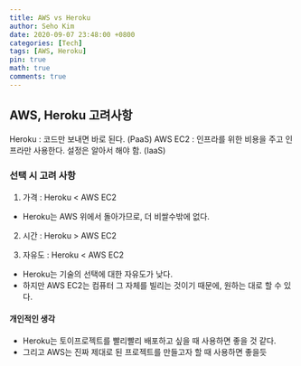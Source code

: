 ```yaml
---
title: AWS vs Heroku
author: Seho Kim
date: 2020-09-07 23:48:00 +0800
categories: [Tech]
tags: [AWS, Heroku]
pin: true
math: true
comments: true
---
```


## **AWS, Heroku 고려사항**

Heroku : 코드만 보내면 바로 된다. (PaaS)
AWS EC2 : 인프라를 위한 비용을 주고 인프라만 사용한다. 설정은 알아서 해야 함. (IaaS)

### 선택 시 고려 사항

1. 가격 : Heroku < AWS EC2
* Heroku는 AWS 위에서 돌아가므로, 더 비쌀수밖에 없다.

2. 시간 : Heroku > AWS EC2

3. 자유도 : Heroku < AWS EC2
* Heroku는 기술의 선택에 대한 자유도가 낮다.
* 하지만 AWS EC2는 컴퓨터 그 자체를 빌리는 것이기 때문에, 원하는 대로 할 수 있다.

#### 개인적인 생각
* Heroku는 토이프로젝트를 빨리빨리 배포하고 싶을 때 사용하면 좋을 것 같다.
* 그리고 AWS는 진짜 제대로 된 프로젝트를 만들고자 할 때 사용하면 좋을듯